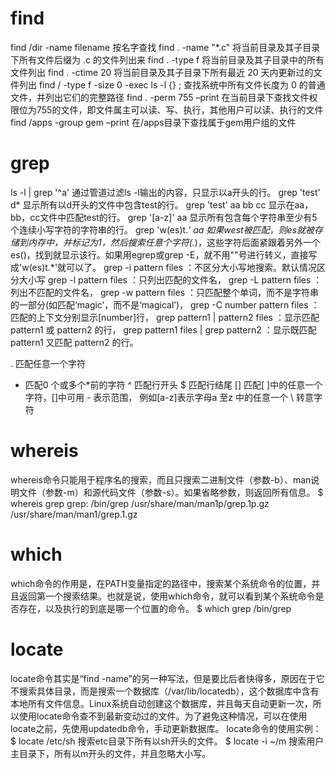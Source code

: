 # find
find /dir -name filename 
按名字查找
find . -name "*.c"
将当前目录及其子目录下所有文件后缀为 .c 的文件列出来
find . -type f
将当前目录及其子目录中的所有文件列出
find . -ctime  20
将当前目录及其子目录下所有最近 20 天内更新过的文件列出
find / -type f -size 0 -exec ls -l {} \;
查找系统中所有文件长度为 0 的普通文件，并列出它们的完整路径
find . -perm 755 –print 
在当前目录下查找文件权限位为755的文件，即文件属主可以读、写、执行，其他用户可以读、执行的文件
find /apps -group gem –print 
在/apps目录下查找属于gem用户组的文件
# grep
ls -l | grep '^a' 通过管道过滤ls -l输出的内容，只显示以a开头的行。
grep 'test' d* 显示所有以d开头的文件中包含test的行。
grep 'test' aa bb cc 显示在aa，bb，cc文件中匹配test的行。
grep '[a-z]' aa 显示所有包含每个字符串至少有5个连续小写字符的字符串的行。
grep 'w(es)t.*' aa 如果west被匹配，则es就被存储到内存中，并标记为1，然后搜索任意个字符(.*)，这些字符后面紧跟着另外一个es()，找到就显示该行。如果用egrep或grep -E，就不用""号进行转义，直接写成'w(es)t.*'就可以了。
grep -i pattern files ：不区分大小写地搜索。默认情况区分大小写
grep -l pattern files ：只列出匹配的文件名，
grep -L pattern files ：列出不匹配的文件名，
grep -w pattern files ：只匹配整个单词，而不是字符串的一部分(如匹配‘magic’，而不是‘magical’)，
grep -C number pattern files ：匹配的上下文分别显示[number]行，
grep pattern1 | pattern2 files ：显示匹配 pattern1 或 pattern2 的行，
grep pattern1 files | grep pattern2 ：显示既匹配 pattern1 又匹配 pattern2 的行。

. 匹配任意一个字符
* 匹配0 个或多个*前的字符
^ 匹配行开头
$ 匹配行结尾
[] 匹配[ ]中的任意一个字符，[]中可用 - 表示范围，
例如[a-z]表示字母a 至z 中的任意一个
\ 转意字符
# whereis
whereis命令只能用于程序名的搜索，而且只搜索二进制文件（参数-b）、man说明文件（参数-m）和源代码文件（参数-s）。如果省略参数，则返回所有信息。
$ whereis grep
grep: /bin/grep /usr/share/man/man1p/grep.1p.gz /usr/share/man/man1/grep.1.gz
# which
which命令的作用是，在PATH变量指定的路径中，搜索某个系统命令的位置，并且返回第一个搜索结果。也就是说，使用which命令，就可以看到某个系统命令是否存在，以及执行的到底是哪一个位置的命令。
$ which grep
/bin/grep
# locate
locate命令其实是“find -name”的另一种写法，但是要比后者快得多，原因在于它不搜索具体目录，而是搜索一个数据库（/var/lib/locatedb），这个数据库中含有本地所有文件信息。Linux系统自动创建这个数据库，并且每天自动更新一次，所以使用locate命令查不到最新变动过的文件。为了避免这种情况，可以在使用locate之前，先使用updatedb命令，手动更新数据库。
locate命令的使用实例：
$ locate /etc/sh
搜索etc目录下所有以sh开头的文件。
$ locate -i ~/m
搜索用户主目录下，所有以m开头的文件，并且忽略大小写。



